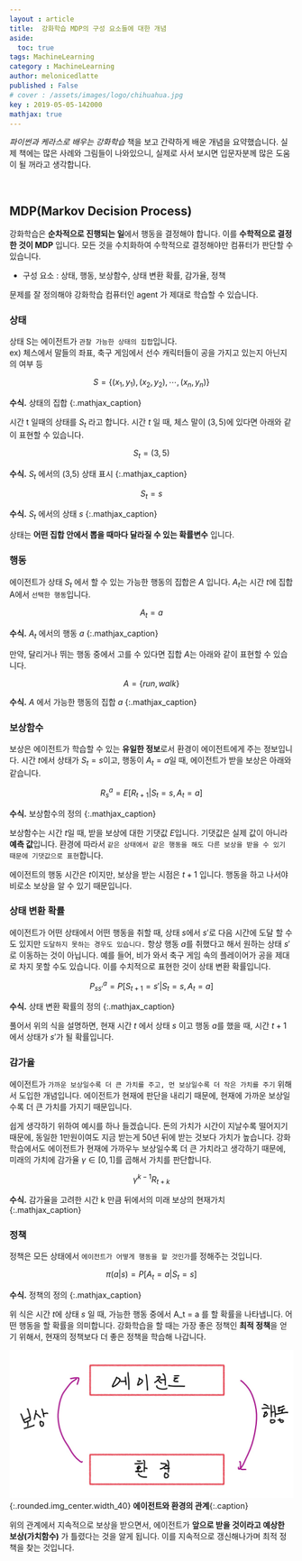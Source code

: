 ```yaml
---
layout : article
title:  강화학습 MDP의 구성 요소들에 대한 개념
aside:
  toc: true
tags: MachineLearning
category : MachineLearning
author: melonicedlatte
published : False
# cover : /assets/images/logo/chihuahua.jpg
key : 2019-05-05-142000
mathjax: true 
---
```


*파이썬과 케라스로 배우는 강화학습* 책을 보고 간략하게 배운 개념을 요약했습니다. 실제 책에는 많은 사례와 그림들이 나와있으니, 실제로 사서 보시면 입문자분께 많은 도움이 될 꺼라고 생각합니다.

<br>

## MDP(Markov Decision Process)

강화학습은 **순차적으로 진행되는 일**에서 행동을 결정해야 합니다. 이를 **수학적으로 결정한 것이 MDP** 입니다. 모든 것을 수치화하여 수학적으로 결정해야만 컴퓨터가 판단할 수 있습니다.

- 구성 요소 : 상태, 행동, 보상함수, 상태 변환 확률, 감가율, 정책

문제를 잘 정의해야 강화학습 컴퓨터인 agent 가 제대로 학습할 수 있습니다.

### 상태

상태 S는 에이전트가 `관찰 가능한 상태의 집합`입니다.  
ex) 체스에서 말들의 좌표, 축구 게임에서 선수 캐릭터들이 공을 가지고 있는지 아닌지의 여부 등

$$S = \{ (x_1, y_1), (x_2, y_2), \cdots, (x_n, y_n) \}$$

**수식.** 상태의 집합
{:.mathjax_caption}

시간 t 일때의 상태를 $S_t$ 라고 합니다. 시간 $t$ 일 때, 체스 말이 $(3, 5)$에 있다면 아래와 같이 표현할 수 있습니다.

$$S_t = (3, 5)$$

**수식.** $S_t$ 에서의 (3,5) 상태 표시
{:.mathjax_caption}

$$S_t = s $$

**수식.** $S_t$ 에서의 상태 $s$
{:.mathjax_caption}

상태는 **어떤 집합 안에서 뽑을 때마다 달라질 수 있는 확률변수** 입니다.

### 행동

에이전트가 상태 $S_t$ 에서 할 수 있는 가능한 행동의 집합은 $A$ 입니다. $A_t$는 시간 $t$에 집합 A에서 `선택한 행동`입니다.

$$A_t = a$$

**수식.** $A_t$ 에서의 행동 $a$ 
{:.mathjax_caption}

만약, 달리거나 뛰는 행동 중에서 고를 수 있다면 집합 $A$는 아래와 같이 표현할 수 있습니다.

$$A = \{ run, walk \}$$

**수식.** $A$ 에서 가능한 행동의 집합 $a$
{:.mathjax_caption}

### 보상함수

보상은 에이전트가 학습할 수 있는 **유일한 정보**로서 환경이 에이전트에게 주는 정보입니다. 시간 $t$에서 상태가 $S_t = s$이고, 행동이 $A_t = a$일 때, 에이전트가 받을 보상은 아래와 같습니다.

$$R^a_s = E[R_{t+1} | S_t = s, A_t = a]$$

**수식.** 보상함수의 정의
{:.mathjax_caption}

보상함수는 시간 $t$일 때, 받을 보상에 대한 기댓값 $E$입니다. 기댓값은 실제 값이 아니라 **예측 값**입니다. 환경에 따라서 `같은 상태에서 같은 행동을 해도 다른 보상을 받을 수 있기 때문에 기댓값으로 표현`합니다.

에이전트의 행동 시간은 $t$이지만, 보상을 받는 시점은 $t + 1$ 입니다. 행동을 하고 나서야 비로소 보상을 알 수 있기 때문입니다.

### 상태 변환 확률

에이전트가 어떤 상태에서 어떤 행동을 취할 때, 상태 $s$에서 $s'$로 다음 시간에 도달 할 수도 있지만 `도달하지 못하는 경우도 있습니다.` 항상 행동 $a$를 취했다고 해서 원하는 상태 $s'$로 이동하는 것이 아닙니다. 예를 들어, 비가 와서 축구 게임 속의 플레이어가 공을 제대로 차지 못할 수도 있습니다. 이를 수치적으로 표현한 것이 상태 변환 확률입니다.

$$P^a_{ss'} = P[S_{t+1} = s' | S_t = s, A_t = a]$$

**수식.** 상태 변환 확률의 정의
{:.mathjax_caption}

풀어서 위의 식을 설명하면, 현재 시간 $t$ 에서 상태 $s$ 이고 행동 $a$를 했을 때, 시간 $t+1$에서 상태가 $s'$가 될 확률입니다.

### 감가율

에이전트가 `가까운 보상일수록 더 큰 가치를 주고, 먼 보상일수록 더 작은 가치를 주기` 위해서 도입한 개념입니다. 에이전트가 현재에 판단을 내리기 때문에, 현재에 가까운 보상일수록 더 큰 가치를 가지기 때문입니다.

쉽게 생각하기 위하여 예시를 하나 들겠습니다. 돈의 가치가 시간이 지날수록 떨어지기 때문에, 동일한 1만원이여도 지금 받는게 50년 뒤에 받는 것보다 가치가 높습니다. 강화학습에서도 에이전트가 현재에 가까우누 보상일수록 더 큰 가치라고 생각하기 때문에, 미래의 가치에 감가율 $\gamma \in [0,1]$를 곱해서 가치를 판단합니다.

$$\gamma^{k-1}R_{t+k}$$

**수식.** 감가율을 고려한 시간 k 만큼 뒤에서의 미래 보상의 현재가치
{:.mathjax_caption}

### 정책

정책은 모든 상태에서 `에이전트가 어떻게 행동을 할 것인가`를 정해주는 것입니다.

$$\pi(a|s) = P[A_t = a | S_t = s]$$

**수식.** 정책의 정의
{:.mathjax_caption}

위 식은 시간 $t$에 상태 $s$ 일 때, 가능한 행동 중에서 A_t = a 를 할 확률을 나타냅니다. 어떤 행동을 할 확률을 의미합니다. 강화학습을 할 때는 가장 좋은 정책인 **최적 정책**을 얻기 위해서, 현재의 정책보다 더 좋은 정책을 학습해 나갑니다.

![image](/assets/images/20190505/Reinforcement_learning.jpg){:.rounded.img_center.width_40}
**에이전트와 환경의 관계**{:.caption}

위의 관계에서 지속적으로 보상을 받으면서, 에이전트가 **앞으로 받을 것이라고 예상한 보상(가치함수)** 가 틀렸다는 것을 알게 됩니다. 이를 지속적으로 갱신해나가며 최적 정책을 찾는 것입니다.